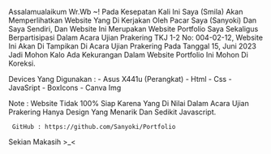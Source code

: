Assalamualaikum Wr.Wb ~!
 Pada Kesepatan Kali Ini Saya (Smila) Akan Memperlihatkan Website Yang Di Kerjakan Oleh Pacar Saya (Sanyoki) Dan Saya Sendiri, Dan Website Ini Merupakan Website Portfolio Saya Sekaligus Berpartisipasi Dalam Acara Ujian Prakering TKJ 1-2 No: 004-02-12, Website Ini Akan Di Tampikan Di Acara Ujian Prakering Pada Tanggal 15, Juni 2023 Jadi Mohon Kalo Ada Kekurangan Dalam Website Portfolio Ini Mohon Di Koreksi.

 Devices Yang Digunakan : 
     - Asus X441u (Perangkat)
     - Html
     - Css
     - JavaSript
     - BoxIcons
     - Canva Img
     
Note : 
     Website Tidak 100% Siap Karena Yang Di Nilai Dalam Acara Ujian Prakering Hanya Design Yang Menarik Dan Sedikit Javascript.

     GitHub : https://github.com/Sanyoki/Portfolio

Sekian Makasih >_<